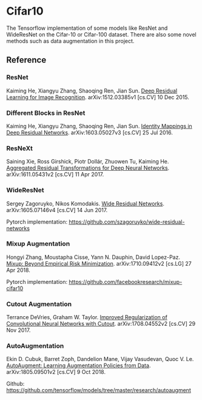 # Cifar10
The Tensorflow implementation of some models like ResNet and WideResNet on the Cifar-10 or Cifar-100 dataset. There are also some novel methods such as data augmentation in this project.

## Reference
### ResNet
Kaiming He, Xiangyu Zhang, Shaoqing Ren, Jian Sun. [Deep Residual Learning for Image Recognition](https://arxiv.org/abs/1512.03385). arXiv:1512.03385v1 [cs.CV] 10 Dec 2015.
### Different Blocks in ResNet
Kaiming He, Xiangyu Zhang, Shaoqing Ren, Jian Sun. [Identity Mappings in Deep Residual Networks](https://arxiv.org/abs/1603.05027). arXiv:1603.05027v3 [cs.CV] 25 Jul 2016.
### ResNeXt
Saining Xie, Ross Girshick, Piotr Dollár, Zhuowen Tu, Kaiming He. [Aggregated Residual Transformations for Deep Neural Networks](https://arxiv.org/abs/1611.05431). arXiv:1611.05431v2 [cs.CV] 11 Apr 2017.
### WideResNet
Sergey Zagoruyko, Nikos Komodakis. [Wide Residual Networks](https://arxiv.org/abs/1605.07146v4). arXiv:1605.07146v4 [cs.CV] 14 Jun 2017.

Pytorch implementation:  https://github.com/szagoruyko/wide-residual-networks
### Mixup Augmentation
Hongyi Zhang, Moustapha Cisse, Yann N. Dauphin, David Lopez-Paz. [Mixup: Beyond Empirical Risk Minimization](https://arxiv.org/abs/1710.09412). arXiv:1710.09412v2 [cs.LG] 27 Apr 2018.

Pytorch implementation: https://github.com/facebookresearch/mixup-cifar10
### Cutout Augmentation
Terrance DeVries, Graham W. Taylor. [Improved Regularization of Convolutional Neural Networks with Cutout](https://arxiv.org/abs/1708.04552v2). arXiv:1708.04552v2 [cs.CV] 29 Nov 2017.
### AutoAugmentation
Ekin D. Cubuk, Barret Zoph, Dandelion Mane, Vijay Vasudevan, Quoc V. Le. [AutoAugment: Learning Augmentation Policies from Data](https://arxiv.org/abs/1805.09501v2). arXiv:1805.09501v2 [cs.CV] 9 Oct 2018. 

Github: https://github.com/tensorflow/models/tree/master/research/autoaugment
